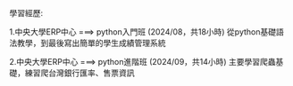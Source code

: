 學習經歷:

 1.中央大學ERP中心 ===> python入門班 (2024/08，共18小時)
 從python基礎語法教學，到最後寫出簡單的學生成績管理系統
 
 2.中央大學ERP中心 ===> python進階班 (2024/09，共14小時)
 主要學習爬蟲基礎，練習爬台灣銀行匯率、售票資訊
